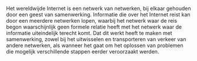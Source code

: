 Het wereldwijde Internet is een netwerk van netwerken, bij elkaar gehouden
door een geest van samenwerking. Informatie die over het Internet reist kan
door een meerdere netwerken lopen, waarbij het netwerk waar de reis begon
waarschijnlijk geen formele relatie heeft met het netwerk waar de informatie
uiteindelijk terecht komt. Dat dit werkt heeft te maken met samenwerking,
zowel bij het uitwisselen en transporteren van verkeer van andere netwerken,
als wanneer het gaat om het oplossen van problemen die mogelijk verschillende
stappen eerder veroorzaakt werden.
